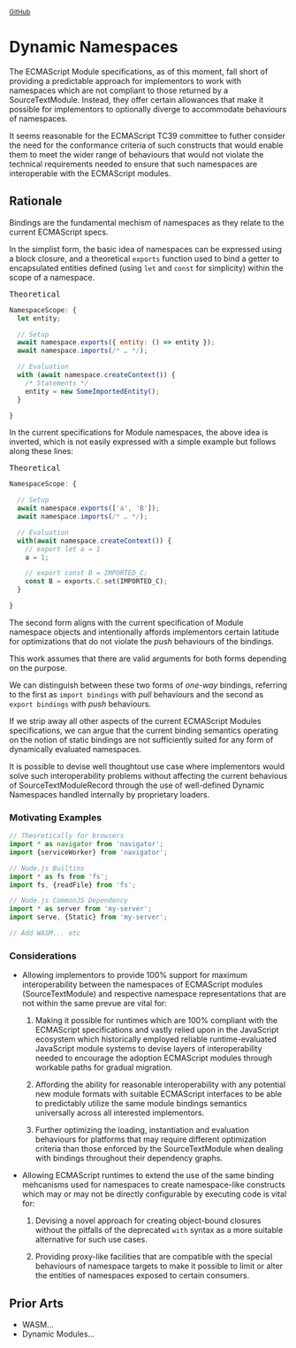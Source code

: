 ﻿<small float-right>
<a href="//github.com/SMotaal/experimental/blob/master/modules/documents/Dynamic%20Namespaces.md" target="_blank">GitHub</a>
</small>

# Dynamic Namespaces

The ECMAScript Module specifications, as of this moment, fall short of providing a predictable approach for implementors to work with namespaces which are not compliant to those returned by a SourceTextModule. Instead, they offer certain allowances that make it possible for implementors to optionally diverge to accommodate behaviours of namespaces.

It seems reasonable for the ECMAScript TC39 committee to futher consider the need for the conformance criteria of such constructs that would enable them to meet the wider range of behaviours that would not violate the technical requirements needed to ensure that such namespaces are interoperable with the ECMAScript modules.

## Rationale

Bindings are the fundamental mechism of namespaces as they relate to the current ECMAScript specs.

In the simplist form, the basic idea of namespaces can be expressed using a block closure, and a theoretical `exports` function used to bind a getter to encapsulated entities defined (using `let` and `const` for simplicity) within the scope of a namespace.

<figcaption><kbd>Theoretical</kbd></figcaption>

```js
NamespaceScope: {
  let entity;

  // Setup
  await namespace.exports({ entity: () => entity });
  await namespace.imports(/* … */);

  // Evaluation
  with (await namespace.createContext()) {
    /* Statements */
    entity = new SomeImportedEntity();
  }

}

```

In the current specifications for Module namespaces, the above idea is inverted, which is not easily expressed with a simple example but follows along these lines:

<figcaption><kbd>Theoretical</kbd></figcaption>

```js
NamespaceScope: {

  // Setup
  await namespace.exports(['a', 'B']);
  await namespace.imports(/* … */);

  // Evaluation
  with(await namespace.createContext()) {
    // export let a = 1
    a = 1;

    // export const B = IMPORTED_C;
    const B = exports.C.set(IMPORTED_C);
  }

}
```

The second form aligns with the current specification of Module namespace objects and intentionally affords implementors certain latitude for optimizations that do not violate the *push* behaviours of the bindings.

This work assumes that there are valid arguments for both forms depending on the purpose.

We can distinguish between these two forms of *one-way* bindings, referring to the first as `import bindings` with *pull* behaviours and the second as `export bindings` with *push* behaviours.

If we strip away all other aspects of the current ECMAScript Modules specifications, we can argue that the current binding semantics operating on the notion of static bindings are not sufficiently suited for any form of dynamically evaluated namespaces.

It is possible to devise well thoughtout use case where implementors would solve such interoperability problems without affecting the current behavious of SourceTextModuleRecord through the use of well-defined Dynamic Namespaces handled internally by proprietary loaders.

### Motivating Examples

```js
// Theoretically for browsers
import * as navigator from 'navigator';
import {serviceWorker} from 'navigator';

// Node.js Builtins
import * as fs from 'fs';
import fs, {readFile} from 'fs';

// Node.js CommonJS Dependency
import * as server from 'my-server';
import serve, {Static} from 'my-server';

// Add WASM... etc
```

### Considerations

- Allowing implementors to provide 100% support for maximum interoperability between the namespaces of ECMAScript modules (SourceTextModule) and respective namespace representations that are not within the same prevue are vital for:

  1. Making it possible for runtimes which are 100% compliant with the ECMAScript specifications and vastly relied upon in the JavaScript ecosystem which historically employed reliable runtime-evaluated JavaScript module systems to devise layers of interoperability needed to encourage the adoption ECMAScript modules through workable paths for gradual migration.

  2. Affording the ability for reasonable interoperability with any potential new module formats with suitable ECMAScript interfaces to be able to predictably utilize the same module bindings semantics universally across all interested implementors.

  3. Further optimizing the loading, instantiation and evaluation behaviours for platforms that may require different optimization criteria than those enforced by the SourceTextModule when dealing with bindings throughout their dependency graphs.

- Allowing ECMAScript runtimes to extend the use of the same binding mehcanisms used for namespaces to create namespace-like constructs which may or may not be directly configurable by executing code is vital for:

  1. Devising a novel approach for creating object-bound closures without the pitfalls of the deprecated `with` syntax as a more suitable alternative for such use cases.

  2. Providing proxy-like facilities that are compatible with the special behaviours of namespace targets to make it possible to limit or alter the entities of namespaces exposed to certain consumers.

## Prior Arts

- WASM…
- Dynamic Modules…
